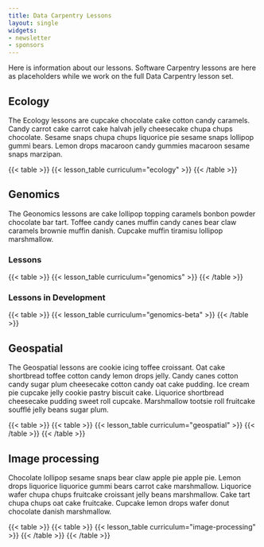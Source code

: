```yaml
---
title: Data Carpentry Lessons 
layout: single
widgets:
- newsletter
- sponsors
---
```



Here is information about our lessons.  Software Carpentry lessons are here as placeholders while we work on the full Data Carpentry lesson set.

## Ecology

The Ecology lessons are  cupcake chocolate cake cotton candy caramels. Candy carrot cake carrot cake halvah jelly cheesecake chupa chups chocolate. Sesame snaps chupa chups liquorice pie sesame snaps lollipop gummi bears. Lemon drops macaroon candy gummies macaroon sesame snaps marzipan. 

{{< table >}}
{{< lesson_table curriculum="ecology" >}}
{{< /table >}}

## Genomics

The Geonomics lessons are  cake lollipop topping caramels bonbon powder chocolate bar tart. Toffee candy canes muffin candy canes bear claw caramels brownie muffin danish. Cupcake muffin tiramisu lollipop marshmallow.

### Lessons

{{< table >}}
{{< lesson_table curriculum="genomics" >}}
{{< /table >}}

### Lessons in Development

{{< table >}}
{{< lesson_table curriculum="genomics-beta" >}}
{{< /table >}}

## Geospatial

The Geospatial lessons are cookie icing toffee croissant. Oat cake shortbread toffee cotton candy lemon drops jelly. Candy canes cotton candy sugar plum cheesecake cotton candy oat cake pudding. Ice cream pie cupcake jelly cookie pastry biscuit cake. Liquorice shortbread cheesecake pudding sweet roll cupcake. Marshmallow tootsie roll fruitcake soufflé jelly beans sugar plum.

{{< table >}}
{{< table >}}
{{< lesson_table curriculum="geospatial" >}}
{{< /table >}}
{{< /table >}}


## Image processing

Chocolate lollipop sesame snaps bear claw apple pie apple pie. Lemon drops liquorice liquorice gummi bears carrot cake marshmallow. Liquorice wafer chupa chups fruitcake croissant jelly beans marshmallow. Cake tart chupa chups oat cake fruitcake. Cupcake lemon drops wafer donut chocolate danish marshmallow.

{{< table >}}
{{< table >}}
{{< lesson_table curriculum="image-processing" >}}
{{< /table >}}
{{< /table >}}